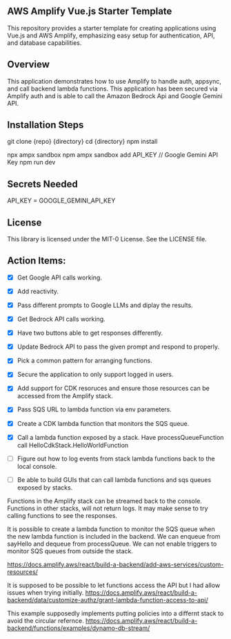 ## AWS Amplify Vue.js Starter Template

This repository provides a starter template for creating applications using Vue.js and AWS Amplify, emphasizing easy setup for authentication, API, and database capabilities.

## Overview

This application demonstrates how to use Amplify to handle auth, appsync, and call backend lambda functions. This application has been secured via Amplify auth and is able to call the Amazon Bedrock Api and Google Gemini API. 

## Installation Steps
git clone {repo} {directory}
cd {directory}
npm install

npx ampx sandbox 
npm ampx sandbox add API_KEY // Google Gemini API Key
npm run dev

## Secrets Needed
API_KEY = GOOGLE_GEMINI_API_KEY

## License

This library is licensed under the MIT-0 License. See the LICENSE file.

## Action Items: 
- [x] Get Google API calls working. 
- [x] Add reactivity. 
- [x] Pass different prompts to Google LLMs and diplay the results.
- [x] Get Bedrock API calls working. 
- [x] Have two buttons able to get responses differently. 
- [x] Update Bedrock API to pass the given prompt and respond to properly. 
- [x] Pick a common pattern for arranging functions.
- [x] Secure the application to only support logged in users. 
- [x] Add support for CDK resoruces and ensure those resources can be accessed from the Amplify stack. 
- [x] Pass SQS URL to lambda function via env parameters. 
- [x] Create a CDK lambda function that monitors the SQS queue. 
- [x] Call a lambda function exposed by a stack. Have processQueueFunction call HelloCdkStack.HelloWorldFunction
- [ ] Figure out how to log events from stack lambda functions back to the local console. 
- [ ] Be able to build GUIs that can call lambda functions and sqs queues exposed by stacks. 


Functions in the Amplify stack can be streamed back to the console. 
Functions in other stacks, will not return logs. 
It may make sense to try calling functions to see the responses. 

It is possible to create a lambda function to monitor the SQS queue when the new lambda function is included in the backend. We can enqueue from sayHello and dequeue from processQueue. We can not enable triggers to monitor SQS queues from outside the stack.



https://docs.amplify.aws/react/build-a-backend/add-aws-services/custom-resources/


It is supposed to be possible to let functions access the API but I had allow issues when trying initially. 
https://docs.amplify.aws/react/build-a-backend/data/customize-authz/grant-lambda-function-access-to-api/

This example supposedly implements putting policies into a differnt stack to avoid the circular refernce. 
https://docs.amplify.aws/react/build-a-backend/functions/examples/dynamo-db-stream/






